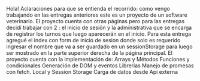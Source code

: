 Hola! Aclaraciones para que se entienda el recorrido:
  como vengo trabajando en las entregas anteriores este es un proyecto de un software veterinario. El proyecto cuenta con otras páginas pero para las entregas decidí trabajar con 2 :
  el inicio de sesión y la administrativa que se encarga de registrar los turnos que luego aparecerán en el inicio.
  Para esta entrega agregué el index con form de inicio de sesion donde solo es requerido ingresar el nombre que va a ser guardado en un sessionStorage para luego ser mostrado en la parte superior derecha de la página principal.
  El proyecto cuenta con la implementación de:
  Arrays y Métodos
  Funciones y condicionales
  Generación de DOM y eventos
  Librerias
  Manejo de promesas con fetch.
  Local y Session Storage
  Carga de datos desde Api externa
